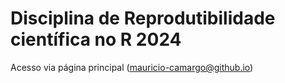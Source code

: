 # Disciplina de Reprodutibilidade científica no R 2024

Acesso via página principal (<mauricio-camargo@github.io>)
